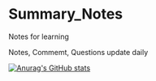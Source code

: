 # Summary_Notes
Notes for learning 

Notes, Commemt, Questions update  daily

[![Anurag's GitHub stats](https://github-readme-stats.vercel.app/api?username=harryji168)](https://github.com/anuraghazra/github-readme-stats)

